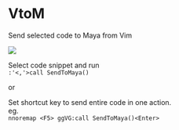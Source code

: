 VtoM
====

Send selected code to Maya from Vim

![](https://dl.dropboxusercontent.com/u/408180/git/images/vtom.gif)


Select code snippet and run  
`:'<,'>call SendToMaya()`

or  

Set shortcut key to send entire code in one action.  
eg.  
`nnoremap <F5> ggVG:call SendToMaya()<Enter>`

